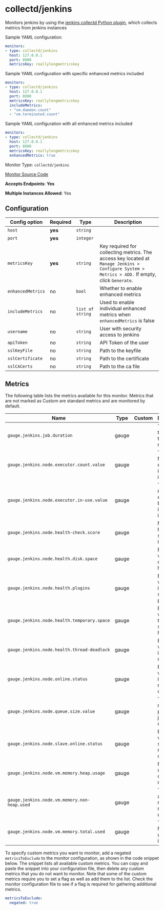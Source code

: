 <!--- GENERATED BY gomplate from scripts/docs/monitor-page.md.tmpl --->

# collectd/jenkins

 Monitors jenkins by using the
[jenkins collectd Python
plugin](https://github.com/signalfx/collectd-jenkins), which collects
metrics from jenkins instances

Sample YAML configuration:

```yaml
monitors:
- type: collectd/jenkins
  host: 127.0.0.1
  port: 8080
  metricsKey: reallylongmetricskey
```

Sample YAML configuration with specific enhanced metrics included

```yaml
monitors:
- type: collectd/jenkins
  host: 127.0.0.1
  port: 8080
  metricsKey: reallylongmetricskey
  includeMetrics:
  - "vm.daemon.count"
  - "vm.terminated.count"
```

Sample YAML configuration with all enhanced metrics included

```yaml
monitors:
- type: collectd/jenkins
  host: 127.0.0.1
  port: 8080
  metricsKey: reallylongmetricskey
  enhancedMetrics: true
```


Monitor Type: `collectd/jenkins`

[Monitor Source Code](https://github.com/signalfx/signalfx-agent/tree/master/internal/monitors/collectd/jenkins)

**Accepts Endpoints**: **Yes**

**Multiple Instances Allowed**: Yes

## Configuration

| Config option | Required | Type | Description |
| --- | --- | --- | --- |
| `host` | **yes** | `string` |  |
| `port` | **yes** | `integer` |  |
| `metricsKey` | **yes** | `string` | Key required for collecting metrics.  The access key located at `Manage Jenkins > Configure System > Metrics > ADD.` If empty, click `Generate`. |
| `enhancedMetrics` | no | `bool` | Whether to enable enhanced metrics |
| `includeMetrics` | no | `list of string` | Used to enable individual enhanced metrics when `enhancedMetrics` is false |
| `username` | no | `string` | User with security access to jenkins |
| `apiToken` | no | `string` | API Token of the user |
| `sslKeyFile` | no | `string` | Path to the keyfile |
| `sslCertificate` | no | `string` | Path to the certificate |
| `sslCACerts` | no | `string` | Path to the ca file |




## Metrics

The following table lists the metrics available for this monitor. Metrics that are not marked as Custom are standard metrics and are monitored by default.

| Name | Type | Custom | Description |
| ---  | ---  | ---    | ---         |
| `gauge.jenkins.job.duration` | gauge |  | Time taken to complete the job in ms. |
| `gauge.jenkins.node.executor.count.value` | gauge |  | Total Number of executors in an instance |
| `gauge.jenkins.node.executor.in-use.value` | gauge |  | Total number of executors being used in an instance |
| `gauge.jenkins.node.health-check.score` | gauge |  | Mean health score of an instance |
| `gauge.jenkins.node.health.disk.space` | gauge |  | Binary value of disk space health |
| `gauge.jenkins.node.health.plugins` | gauge |  | Boolean value indicating state of plugins |
| `gauge.jenkins.node.health.temporary.space` | gauge |  | Binary value of temporary space health |
| `gauge.jenkins.node.health.thread-deadlock` | gauge |  | Boolean value indicating a deadlock |
| `gauge.jenkins.node.online.status` | gauge |  | Boolean value of instance is reachable or not |
| `gauge.jenkins.node.queue.size.value` | gauge |  | Total number pending jobs in queue |
| `gauge.jenkins.node.slave.online.status` | gauge |  | Boolean value for slave is reachable or not |
| `gauge.jenkins.node.vm.memory.heap.usage` | gauge |  | Percent utilization of the heap memory |
| `gauge.jenkins.node.vm.memory.non-heap.used` | gauge |  | Total amount of non-heap memory used |
| `gauge.jenkins.node.vm.memory.total.used` | gauge |  | Total Memory used by instance |

To specify custom metrics you want to monitor, add a negated `metricsToExclude` to the monitor configuration, as shown in the code snippet below. The snippet lists all available custom metrics. You can copy and paste the snippet into your configuration file, then delete any custom metrics that you do not want to monitor. 
Note that some of the custom metrics require you to set a flag as well as add them to the list. Check the monitor configuration file to see if a flag is required for gathering additional metrics.
```yaml 
metricsToExclude:
  negated: true
```





